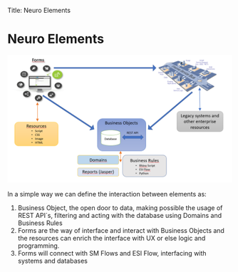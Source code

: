 Title: Neuro Elements

# Neuro Elements

![Neuro Elements][1]

In a simple way we can define the interaction between elements as:

1. Business Object, the open door to data, making possible the usage of REST API´s, filtering and acting with the database using Domains and Business Rules
2. Forms are the way of interface and interact with Business Objects and the resources can enrich the interface with UX or else logic and programming.
3. Forms will connect with SM Flows and ESI Flow, interfacing with systems and databases

[1]:images/neuro-elements.png